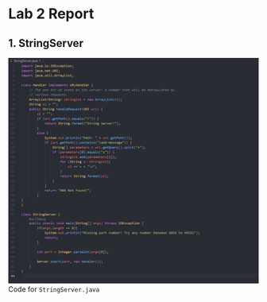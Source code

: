# Lab 2 Report

## 1. StringServer

![Code for StringServer.java](stringserver_code.png) <br />
Code for `StringServer.java`


